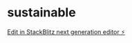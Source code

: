 # sustainable

[Edit in StackBlitz next generation editor ⚡️](https://stackblitz.com/~/github.com/SHARJIDH/sustainable)